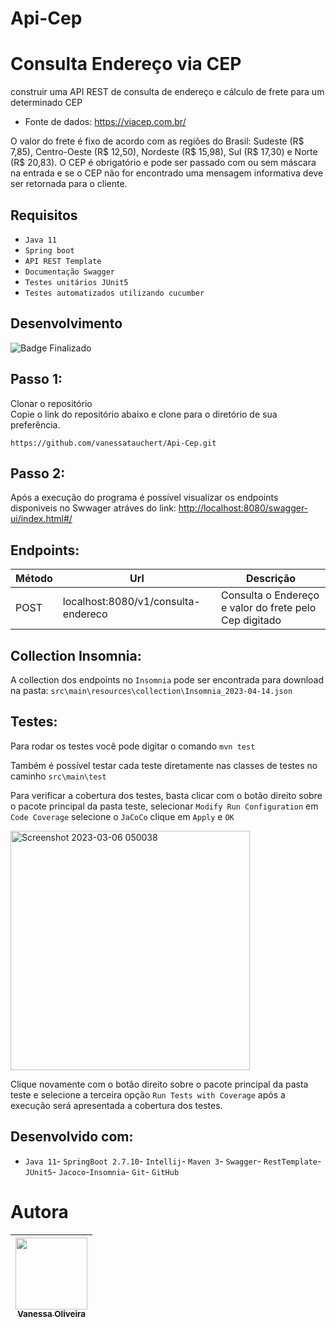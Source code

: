 # Api-Cep
# Consulta Endereço via CEP

construir uma API REST de consulta de endereço e cálculo de frete para
um determinado CEP

- Fonte de dados:
https://viacep.com.br/

O valor do frete é fixo de acordo com as regiões
do Brasil: Sudeste (R$ 7,85), Centro-Oeste (R$ 12,50), Nordeste (R$ 15,98), Sul (R$
17,30) e Norte (R$ 20,83). O CEP é obrigatório e pode ser passado com ou sem máscara
na entrada e se o CEP não for encontrado uma mensagem informativa deve ser retornada
para o cliente.


## Requisitos

- ``Java 11``
- ``Spring boot``
- ``API REST Template``
- ``Documentação Swagger``
- ``Testes unitários JUnit5``
- ``Testes automatizados utilizando cucumber``

## Desenvolvimento<br>
![Badge Finalizado](http://img.shields.io/static/v1?label=STATUS&message=FINALIZADO&color=GREEN&style=for-the-badge)

## Passo 1:

Clonar o repositório<br>
Copie o link do repositório abaixo e clone para o diretório de sua preferência.

```
https://github.com/vanessatauchert/Api-Cep.git
```

## Passo 2:

Após a execução do programa é possível visualizar os endpoints disponiveis no Swwager atráves do link: <http://localhost:8080/swagger-ui/index.html#/>

## Endpoints:

| Método | Url | Descrição |
| --- | --- | --- |
| POST | localhost:8080/v1/consulta-endereco | Consulta o Endereço e valor do frete pelo Cep digitado |

## Collection Insomnia:

A collection dos endpoints no `Insomnia` pode ser encontrada para download na pasta: `src\main\resources\collection\Insomnia_2023-04-14.json`

## Testes:

Para rodar os testes você pode digitar o comando `mvn test`

Também é possível testar cada teste diretamente nas classes de testes no caminho `src\main\test`

Para verificar a cobertura dos testes, basta clicar com o botão direito sobre o pacote principal da pasta teste, 
selecionar `Modify Run Configuration` em `Code Coverage` selecione o `JaCoCo` clique em `Apply` e `OK`

<img width="383" alt="Screenshot 2023-03-06 050038" src="https://media.github.ibm.com/user/416499/files/65bbf85a-4168-47d2-971a-00b6a70042f1">

Clique novamente com o botão direito sobre o pacote principal da pasta teste e selecione a terceira opção `Run Tests with Coverage` após a
execução será apresentada a cobertura dos testes. 

## Desenvolvido com:<br>

- ``Java 11``- ``SpringBoot 2.7.10``- ``Intellij``- ``Maven 3``- ``Swagger``- ``RestTemplate``- ``JUnit5``-  ``Jacoco``-``Insomnia``- ``Git``- ``GitHub``

# Autora

| [<img src="https://avatars.githubusercontent.com/u/60265204?v=4" width=115><br><sub>Vanessa Oliveira</sub>](https://github.ibm.com/Van-Oliveira) |
| :---: |
